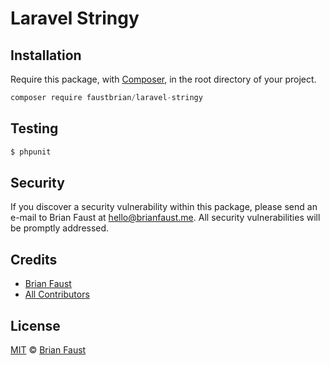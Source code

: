 # Laravel Stringy

## Installation

Require this package, with [Composer](https://getcomposer.org/), in the root directory of your project.

```js
composer require faustbrian/laravel-stringy
```

## Testing

``` bash
$ phpunit
```

## Security

If you discover a security vulnerability within this package, please send an e-mail to Brian Faust at hello@brianfaust.me. All security vulnerabilities will be promptly addressed.

## Credits

- [Brian Faust](https://github.com/faustbrian)
- [All Contributors](../../contributors)

## License

[MIT](LICENSE) © [Brian Faust](https://brianfaust.me)
